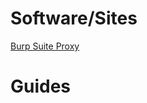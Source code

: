 # Software/Sites

<a href = "https://portswigger.net/burp/communitydownload" target = "_self">Burp Suite Proxy</a>

# Guides
